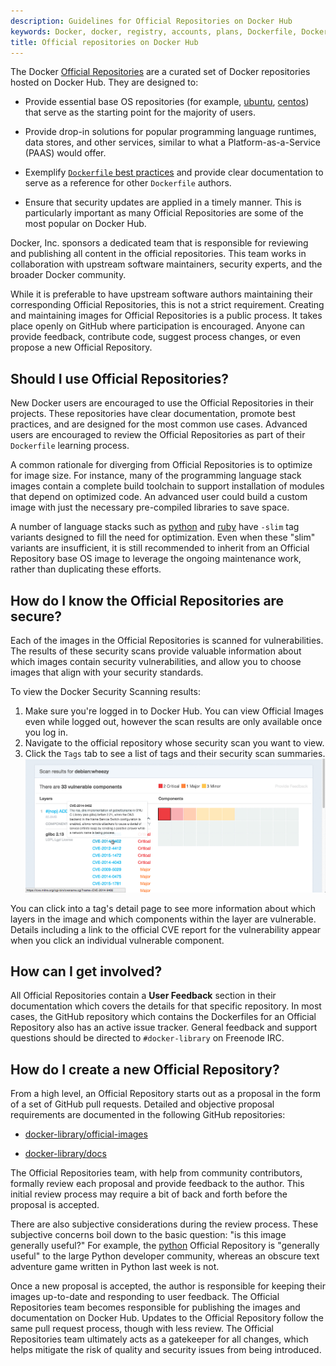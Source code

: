 ```yaml
---
description: Guidelines for Official Repositories on Docker Hub
keywords: Docker, docker, registry, accounts, plans, Dockerfile, Docker Hub, docs, official,image, documentation
title: Official repositories on Docker Hub
---
```


The Docker [Official Repositories](https://hub.docker.com/official/) are a
curated set of Docker repositories hosted on Docker Hub. They are
designed to:

* Provide essential base OS repositories (for example,
  [ubuntu](https://hub.docker.com/_/ubuntu/),
  [centos](https://hub.docker.com/_/centos/)) that serve as the
  starting point for the majority of users.

* Provide drop-in solutions for popular programming language runtimes, data
  stores, and other services, similar to what a Platform-as-a-Service (PAAS)
  would offer.

* Exemplify [`Dockerfile` best practices](/engine/userguide/eng-image/dockerfile_best-practices/)
  and provide clear documentation to serve as a reference for other `Dockerfile`
  authors.

* Ensure that security updates are applied in a timely manner. This is
  particularly important as many Official Repositories are some of the most
  popular on Docker Hub.

Docker, Inc. sponsors a dedicated team that is responsible for reviewing and
publishing all content in the official repositories. This team works in
collaboration with upstream software maintainers, security experts, and the
broader Docker community.

While it is preferable to have upstream software authors maintaining their
corresponding Official Repositories, this is not a strict requirement. Creating
and maintaining images for Official Repositories is a public process. It takes
place openly on GitHub where participation is encouraged. Anyone can provide
feedback, contribute code, suggest process changes, or even propose a new
Official Repository.

## Should I use Official Repositories?

New Docker users are encouraged to use the Official Repositories in their
projects. These repositories have clear documentation, promote best practices,
and are designed for the most common use cases. Advanced users are encouraged to
review the Official Repositories as part of their `Dockerfile` learning process.

A common rationale for diverging from Official Repositories is to optimize for
image size. For instance, many of the programming language stack images contain
a complete build toolchain to support installation of modules that depend on
optimized code. An advanced user could build a custom image with just the
necessary pre-compiled libraries to save space.

A number of language stacks such as
[python](https://hub.docker.com/_/python/) and
[ruby](https://hub.docker.com/_/ruby/) have `-slim` tag variants
designed to fill the need for optimization. Even when these "slim" variants are
insufficient, it is still recommended to inherit from an Official Repository
base OS image to leverage the ongoing maintenance work, rather than duplicating
these efforts.

## How do I know the Official Repositories are secure?

Each of the images in the Official Repositories is scanned for vulnerabilities. The results of
these security scans provide valuable information about which images contain
security vulnerabilities, and allow you to choose images that align with your
security standards.

To view the Docker Security Scanning results:

1. Make sure you're logged in to Docker Hub.
    You can view Official Images even while logged out, however the scan results are only available once you log in.
2. Navigate to the official repository whose security scan you want to view.
3. Click the `Tags` tab to see a list of tags and their security scan summaries.
    ![Viewing CVEs from Docker images](images/scan-drilldown.gif)

You can click into a tag's detail page to see more information about which
layers in the image and which components within the layer are vulnerable.
Details including a link to the official CVE report for the vulnerability appear
when you click an individual vulnerable component.

## How can I get involved?

All Official Repositories contain a **User Feedback** section in their
documentation which covers the details for that specific repository. In most
cases, the GitHub repository which contains the Dockerfiles for an Official
Repository also has an active issue tracker. General feedback and support
questions should be directed to `#docker-library` on Freenode IRC.

## How do I create a new Official Repository?

From a high level, an Official Repository starts out as a proposal in the form
of a set of GitHub pull requests. Detailed and objective proposal
requirements are documented in the following GitHub repositories:

* [docker-library/official-images](https://github.com/docker-library/official-images)

* [docker-library/docs](https://github.com/docker-library/docs)

The Official Repositories team, with help from community contributors, formally
review each proposal and provide feedback to the author. This initial review
process may require a bit of back and forth before the proposal is accepted.

There are also subjective considerations during the review process. These
subjective concerns boil down to the basic question: "is this image generally
useful?" For example, the [python](https://hub.docker.com/_/python/)
Official Repository is "generally useful" to the large Python developer
community, whereas an obscure text adventure game written in Python last week is
not.

Once a new proposal is accepted, the author is responsible for keeping
their images up-to-date and responding to user feedback. The Official
Repositories team becomes responsible for publishing the images and
documentation on Docker Hub. Updates to the Official Repository follow the same
pull request process, though with less review. The Official Repositories team
ultimately acts as a gatekeeper for all changes, which helps mitigate the risk
of quality and security issues from being introduced.
